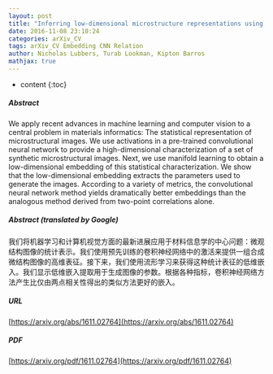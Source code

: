 ```yaml
---
layout: post
title: "Inferring low-dimensional microstructure representations using convolutional neural networks"
date: 2016-11-08 23:10:24
categories: arXiv_CV
tags: arXiv_CV Embedding CNN Relation
author: Nicholas Lubbers, Turab Lookman, Kipton Barros
mathjax: true
---
```


* content
{:toc}

##### Abstract
We apply recent advances in machine learning and computer vision to a central problem in materials informatics: The statistical representation of microstructural images. We use activations in a pre-trained convolutional neural network to provide a high-dimensional characterization of a set of synthetic microstructural images. Next, we use manifold learning to obtain a low-dimensional embedding of this statistical characterization. We show that the low-dimensional embedding extracts the parameters used to generate the images. According to a variety of metrics, the convolutional neural network method yields dramatically better embeddings than the analogous method derived from two-point correlations alone.

##### Abstract (translated by Google)
我们将机器学习和计算机视觉方面的最新进展应用于材料信息学的中心问题：微观结构图像的统计表示。我们使用预先训练的卷积神经网络中的激活来提供一组合成微结构图像的高维表征。接下来，我们使用流形学习来获得这种统计表征的低维嵌入。我们显示低维嵌入提取用于生成图像的参数。根据各种指标，卷积神经网络方法产生比仅由两点相关性得出的类似方法更好的嵌入。

##### URL
[https://arxiv.org/abs/1611.02764](https://arxiv.org/abs/1611.02764)

##### PDF
[https://arxiv.org/pdf/1611.02764](https://arxiv.org/pdf/1611.02764)

